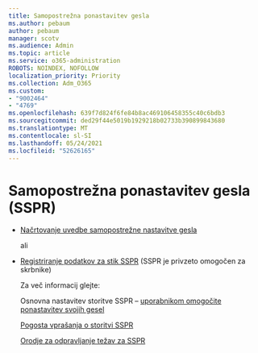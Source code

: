 ```yaml
---
title: Samopostrežna ponastavitev gesla
ms.author: pebaum
author: pebaum
manager: scotv
ms.audience: Admin
ms.topic: article
ms.service: o365-administration
ROBOTS: NOINDEX, NOFOLLOW
localization_priority: Priority
ms.collection: Adm_O365
ms.custom:
- "9002464"
- "4769"
ms.openlocfilehash: 639f7d824f6fe84b8ac469106458355c40c6bdb3
ms.sourcegitcommit: ded29f44e5019b1929218b02733b390899843680
ms.translationtype: MT
ms.contentlocale: sl-SI
ms.lasthandoff: 05/24/2021
ms.locfileid: "52626165"
---
```

# <a name="self-service-password-reset-sspr"></a>Samopostrežna ponastavitev gesla (SSPR)

- [Načrtovanje uvedbe samopostrežne nastavitve gesla](https://go.microsoft.com/fwlink/?linkid=2142944)  

    ali
- [Registriranje podatkov za stik SSPR](https://mysignins.microsoft.com/security-info) (SSPR je privzeto omogočen za skrbnike)

    Za več informacij glejte:

    Osnovna nastavitev storitve SSPR – [uporabnikom omogočite ponastavitev svojih gesel](/microsoft-365/admin/add-users/let-users-reset-passwords)

    [Pogosta vprašanja o storitvi SSPR](/azure/active-directory/authentication/active-directory-passwords-faq)

    [Orodje za odpravljanje težav za SSPR](/azure/active-directory/authentication/active-directory-passwords-troubleshoot)
